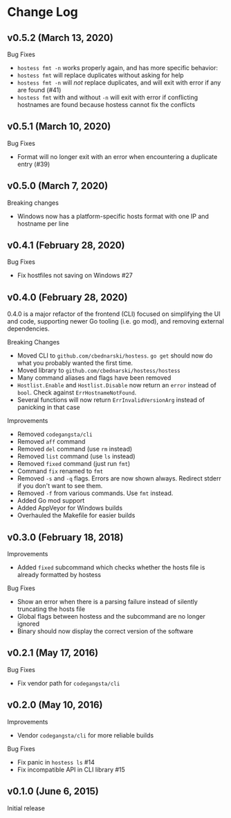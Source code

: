 # Change Log

## v0.5.2 (March 13, 2020)

Bug Fixes

- `hostess fmt -n` works properly again, and has more specific behavior:
- `hostess fmt` will replace duplicates without asking for help
- `hostess fmt -n` will *not* replace duplicates, and will exit with error if any are found (#41)
- `hostess fmt` with and without `-n` will exit with error if conflicting hostnames are found because hostess cannot fix the conflicts

## v0.5.1 (March 10, 2020)

Bug Fixes

- Format will no longer exit with an error when encountering a duplicate entry (#39)

## v0.5.0 (March 7, 2020)

Breaking changes

- Windows now has a platform-specific hosts format with one IP and hostname per line

## v0.4.1 (February 28, 2020)

Bug Fixes

- Fix hostfiles not saving on Windows #27

## v0.4.0 (February 28, 2020)

0.4.0 is a major refactor of the frontend (CLI) focused on simplifying the UI
and code, supporting newer Go tooling (i.e. go mod), and removing external
dependencies.

Breaking Changes

- Moved CLI to `github.com/cbednarski/hostess`. `go get` should now do what you probably wanted the first time.
- Moved library to `github.com/cbednarski/hostess/hostess`
- Many command aliases and flags have been removed
- `Hostlist.Enable` and `Hostlist.Disable` now return an `error` instead of `bool`. Check against `ErrHostnameNotFound`.
- Several functions will now return `ErrInvalidVersionArg` instead of panicking in that case

Improvements

- Removed `codegangsta/cli`
- Removed `aff` command
- Removed `del` command (use `rm` instead)
- Removed `list` command (use `ls` instead)
- Removed `fixed` command (just run `fmt`)
- Command `fix` renamed to `fmt`
- Removed `-s` and `-q` flags. Errors are now shown always. Redirect stderr if you don't want to see them.
- Removed `-f` from various commands. Use `fmt` instead.
- Added Go mod support
- Added AppVeyor for Windows builds
- Overhauled the Makefile for easier builds

## v0.3.0 (February 18, 2018)

Improvements

- Added `fixed` subcommand which checks whether the hosts file is already formatted by hostess

Bug Fixes

- Show an error when there is a parsing failure instead of silently truncating the hosts file
- Global flags between hostess and the subcommand are no longer ignored
- Binary should now display the correct version of the software

## v0.2.1 (May 17, 2016)

Bug Fixes

- Fix vendor path for `codegangsta/cli`

## v0.2.0 (May 10, 2016)

Improvements

- Vendor `codegangsta/cli` for more reliable builds

Bug Fixes

- Fix panic in `hostess ls` #14
- Fix incompatible API in CLI library #15

## v0.1.0 (June 6, 2015)

Initial release
